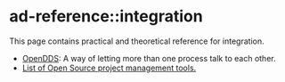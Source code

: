 # ad-reference::integration
This page contains practical and theoretical reference for integration.

<ul>
  <li><a href="http://opendds.org/">OpenDDS</a>: A way of letting more than one process talk to each other.
  <li><a href="https://opensource.com/business/16/3/top-project-management-tools-2016">List of Open Source project management tools.
</ul>
  
